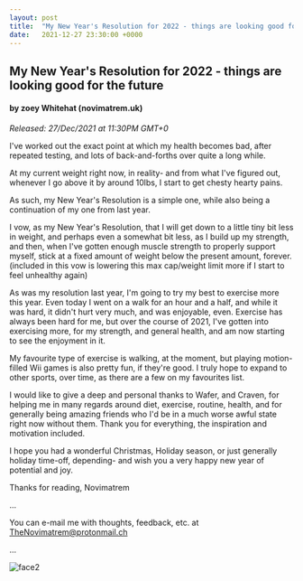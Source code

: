 ```yaml
---
layout: post
title:  "My New Year's Resolution for 2022 - things are looking good for the future"
date:   2021-12-27 23:30:00 +0000
---
```

## My New Year's Resolution for 2022 - things are looking good for the future
#### by zoey Whitehat (novimatrem.uk)
*Released: 27/Dec/2021 at 11:30PM GMT+0*


I've worked out the exact point at which my health becomes bad, after repeated testing, and lots of back-and-forths over quite a long while. 

At my current weight right now, in reality- and from what I've figured out, whenever I go above it by around 10lbs, I start to get chesty hearty pains.

As such, my New Year's Resolution is a simple one, while also being a continuation of my one from last year.

I vow, as my New Year's Resolution, that I will get down to a little tiny bit less in weight, and perhaps even a somewhat bit less, as I build up my strength, and then, when I've gotten enough muscle strength to properly support myself, stick at a fixed amount of weight below the present amount, forever. (included in this vow is lowering this max cap/weight limit more if I start to feel unhealthy again)

As was my resolution last year, I'm going to try my best to exercise more this year. Even today I went on a walk for an hour and a half, and while it was hard, it didn't hurt very much, and was enjoyable, even. 
Exercise has always been hard for me, but over the course of 2021, I've gotten into exercising more, for my strength, and general health, and am now starting to see the enjoyment in it.

My favourite type of exercise is walking, at the moment, but playing motion-filled Wii games is also pretty fun, if they're good. I truly hope to expand to other sports, over time, as there are a few on my favourites list.

I would like to give a deep and personal thanks to Wafer, and Craven, for helping me in many regards around diet, exercise, routine, health, and for generally being amazing friends who I'd be in a much worse awful state right now without them. Thank you for everything, the inspiration and motivation included.

I hope you had a wonderful Christmas, Holiday season, or just generally holiday time-off, depending- and wish you a very happy new year of potential and joy.

Thanks for reading,
Novimatrem


...

You can e-mail me with thoughts, feedback, etc. at [TheNovimatrem@protonmail.ch](mailto:TheNovimatrem@protonmail.ch)

...

![face2](https://gitlab.com/Novimatrem/blog/-/raw/master/face2.png)
